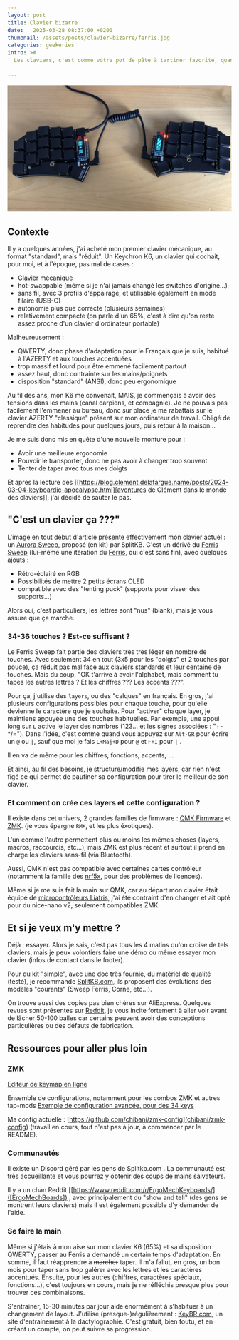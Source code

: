 ```yaml
---
layout: post
title: Clavier bizarre
date:   2025-03-28 08:37:00 +0200
thumbnail: /assets/posts/clavier-bizarre/ferris.jpg
categories: geekeries
intro: >#
  Les claviers, c'est comme votre pot de pâte à tartiner favorite, quand on tombe dedans, on n'est pas prêt(e)s d'en sortir...

---
```

![Photo clavier split type Ferris](/assets/posts/clavier-bizarre/ferris.jpg)


## Contexte
Il y a quelques années, j'ai acheté mon premier clavier mécanique, au format "standard", mais "réduit".
Un Keychron K6, un clavier qui cochait, pour moi, et à l'époque, pas mal de cases :

- Clavier mécanique
- hot-swappable (même si je n'ai jamais changé les switches d'origine...)
- sans fil, avec 3 profils d'appairage, et utilisable également en mode filaire (USB-C)
- autonomie plus que correcte (plusieurs semaines)
- relativement compacte (on parle d'un 65%, c'est à dire qu'on reste assez proche d'un clavier d'ordinateur portable)

Malheureusement :

- QWERTY, donc phase d'adaptation pour le Français que je suis, habitué à l'AZERTY et aux touches accentuées
- trop massif et lourd pour être emmené facilement partout
- assez haut, donc contrainte sur les mains/poignets
- disposition "standard" (ANSI), donc peu ergonomique

Au fil des ans, mon K6 me convenait, MAIS, je commençais à avoir des tensions dans les mains (canal carpiens, et compagnie).
Je ne pouvais pas facilement l'emmener au bureau, donc sur place je me rabattais sur le clavier AZERTY "classique" présent sur mon ordinateur de travail. Obligé de reprendre des habitudes pour quelques jours, puis retour à la maison...

Je me suis donc mis en quête d'une nouvelle monture pour :

- Avoir une meilleure ergonomie
- Pouvoir le transporter, donc ne pas avoir à changer trop souvent
- Tenter de taper avec tous mes doigts

Et après la lecture des [[https://blog.clement.delafargue.name/posts/2024-03-04-keyboardic-apocalypse.html][aventures de Clément dans le monde des claviers]], j'ai décidé de sauter le pas.

## "C'est un clavier ça ???"

L'image en tout début d'article présente effectivement mon clavier actuel : un [Aurora Sweep](https://splitkb.com/products/aurora-sweep), proposé (en kit) par SplitKB.
C'est un dérivé du [Ferris Sweep](https://github.com/davidphilipbarr/Sweep) (lui-même une itération du [Ferris](https://github.com/pierrechevalier83/ferris), oui c'est sans fin), avec quelques ajouts :

- Rétro-éclairé en RGB
- Possibilités de mettre 2 petits écrans OLED
- compatible avec des "tenting puck" (supports pour visser des supports...)

Alors oui, c'est particuliers, les lettres sont "nus" (blank), mais je vous assure que ça marche.

### 34-36 touches ? Est-ce suffisant ?

Le Ferris Sweep fait partie des claviers très très léger en nombre de touches. Avec seulement 34 en tout (3x5 pour les "doigts" et 2 touches par pouce), ça réduit pas mal face aux claviers standards et leur centaine de touches.
Mais du coup, "OK t'arrive à avoir l'alphabet, mais comment tu tapes les autres lettres ? Et les chiffres ??? Les accents ???".

Pour ça, j'utilise des `layers`, ou des "calques" en français.
En gros, j'ai plusieurs configurations possibles pour chaque touche, pour qu'elle devienne le caractère que je souhaite.
Pour "activer" chaque layer, je maintiens appuyée une des touches habituelles. Par exemple, une appui long sur `L` active le layer des nombres (123... et les signes associées : "+-*/=").
Dans l'idée, c'est comme quand vous appuyez sur `Alt-GR` pour écrire un `@` ou `|`, sauf que moi je fais `L+Maj+D` pour `@` et `F+I` pour `|` .

Il en va de même pour les chiffres, fonctions, accents, ...

Et ainsi, au fil des besoins, je structure/modifie mes layers, car rien n'est figé ce qui permet de paufiner sa configuration pour tirer le meilleur de son clavier.

### Et comment on crée ces layers et cette configuration ?

Il existe dans cet univers, 2 grandes familles de firmware : [QMK Firmware](https://qmk.fm/) et [ZMK](https://zmk.dev/). (je vous épargne `RMK`, et les plus éxotiques).

L'un comme l'autre permettent plus ou moins les mêmes choses (layers, macros, raccourcis, etc...), mais ZMK est plus récent et surtout il prend en charge les claviers sans-fil (via Bluetooth).

Aussi, QMK n'est pas compatible avec certaines cartes contrôleur (notamment la famille des [nrf5x](https://github.com/joric/nrfmicro/wiki/QMK), pour des problèmes de licences).

Même si je me suis fait la main sur QMK, car au départ mon clavier était équipé de [microcontrôleurs Liatris](https://splitkb.com/products/liatris), j'ai été contraint d'en changer et ait opté pour du nice-nano v2, seulement compatibles ZMK.

## Et si je veux m'y mettre ?

Déjà : essayer. Alors je sais, c'est pas tous les 4 matins qu'on croise de tels claviers, mais je peux volontiers faire une démo ou même essayer mon clavier (infos de contact dans le footer).

Pour du kit "simple", avec une doc très fournie, du matériel de qualité (testé), je recommande [SplitKB.com](https://splitkb.com/), ils proposent des évolutions des modèles "courants" (Sweep Ferris, Corne, etc...).

On trouve aussi des copies pas bien chères sur AliExpress. Quelques revues sont présentes sur [Reddit](https://www.reddit.com/r/ErgoMechKeyboards/search/?q=aliexpress), je vous incite fortement à aller voir avant de lâcher 50-100 balles car certains peuvent avoir des conceptions particulières ou des défauts de fabrication.

## Ressources pour aller plus loin

### ZMK

[Editeur de keymap en ligne](https://nickcoutsos.github.io/keymap-editor/)

Ensemble de configurations, notamment pour les combos ZMK et autres tap-mods
[Exemple de configuration avancée, pour des 34 keys](https://github.com/urob/zmk-config)

Ma config actuelle : [https://github.com/chibani/zmk-config](chibani/zmk-config) (travail en cours, tout n'est pas à jour, à commencer par le README).

### Communautés

Il existe un Discord géré par les gens de Splitkb.com . La communauté est très accueillante et vous pourrez y obtenir des coups de mains salvateurs.

Il y a un chan Reddit [[https://www.reddit.com/r/ErgoMechKeyboards/]([ErgoMechBoards]) , avec principalement du "show and tell" (des gens se montrent leurs claviers) mais il est également possible d'y demander de l'aide.

### Se faire la main

Même si j'étais à mon aise sur mon clavier K6 (65%) et sa disposition QWERTY, passer au Ferris a demandé un certain temps d'adaptation. En somme, il faut réapprendre à ~~marcher~~ taper.
Il m'a fallut, en gros, un bon mois pour taper sans trop galérer avec les lettres et les caractères accentués.
Ensuite, pour les autres (chiffres, caractères spéciaux, fonctions...), c'est toujours en cours, mais je ne réfléchis presque plus pour trouver ces combinaisons.

S'entrainer, 15-30 minutes par jour aide énormément à s'habituer à un changement de layout.
J'utilise (presque-)régulièrement : [KeyBR.com](https://www.keybr.com/fr), un site d'entrainement à la dactylographie. C'est gratuit, bien foutu, et en créant un compte, on peut suivre sa progression.
